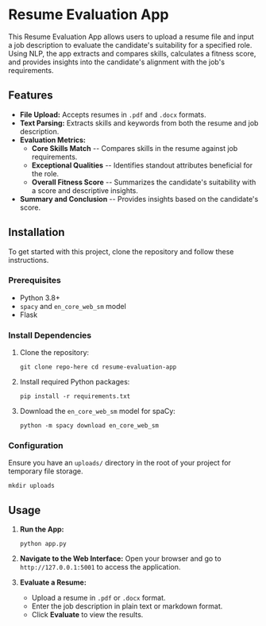 Resume Evaluation App
=====================

This Resume Evaluation App allows users to upload a resume file and input a job description to evaluate the candidate's suitability for a specified role. Using NLP, the app extracts and compares skills, calculates a fitness score, and provides insights into the candidate's alignment with the job's requirements.

Features
--------

-   **File Upload:** Accepts resumes in `.pdf` and `.docx` formats.
-   **Text Parsing:** Extracts skills and keywords from both the resume and job description.
-   **Evaluation Metrics:**
    -   **Core Skills Match** -- Compares skills in the resume against job requirements.
    -   **Exceptional Qualities** -- Identifies standout attributes beneficial for the role.
    -   **Overall Fitness Score** -- Summarizes the candidate's suitability with a score and descriptive insights.
-   **Summary and Conclusion** -- Provides insights based on the candidate's score.

Installation
------------

To get started with this project, clone the repository and follow these instructions.

### Prerequisites

-   Python 3.8+
-   `spacy` and `en_core_web_sm` model
-   Flask

### Install Dependencies

1.  Clone the repository:

    `git clone repo-here
    cd resume-evaluation-app`

2.  Install required Python packages:

    `pip install -r requirements.txt`

3.  Download the `en_core_web_sm` model for spaCy:

    `python -m spacy download en_core_web_sm`

### Configuration

Ensure you have an `uploads/` directory in the root of your project for temporary file storage.

`mkdir uploads`

Usage
-----

1.  **Run the App:**

    `python app.py`

2.  **Navigate to the Web Interface:** Open your browser and go to `http://127.0.0.1:5001` to access the application.

3.  **Evaluate a Resume:**

    -   Upload a resume in `.pdf` or `.docx` format.
    -   Enter the job description in plain text or markdown format.
    -   Click **Evaluate** to view the results.
